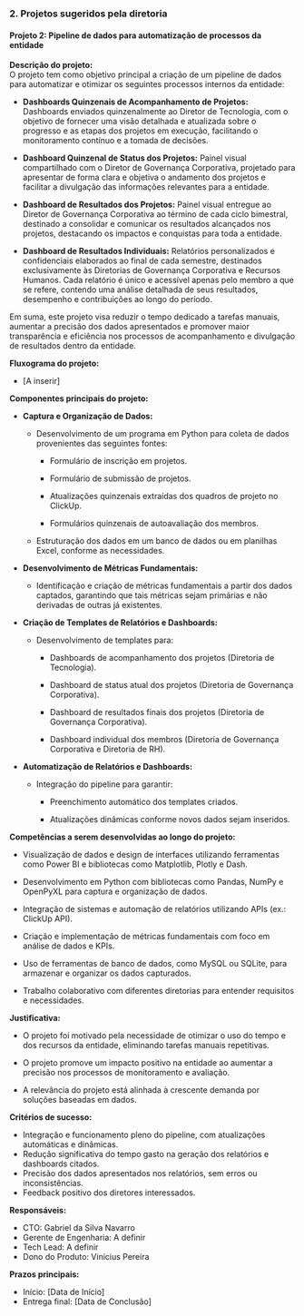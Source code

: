 
### **2. Projetos sugeridos pela diretoria**

#### **Projeto 2: Pipeline de dados para automatização de processos da entidade**
**Descrição do projeto:**  
O projeto tem como objetivo principal a criação de um pipeline de dados para automatizar e otimizar os seguintes processos internos da entidade:

- **Dashboards Quinzenais de Acompanhamento de Projetos:** Dashboards enviados quinzenalmente ao Diretor de Tecnologia, com o objetivo de fornecer uma visão detalhada e atualizada sobre o progresso e as etapas dos projetos em execução, facilitando o monitoramento contínuo e a tomada de decisões.

- **Dashboard Quinzenal de Status dos Projetos:** Painel visual compartilhado com o Diretor de Governança Corporativa, projetado para apresentar de forma clara e objetiva o andamento dos projetos e facilitar a divulgação das informações relevantes para a entidade.

- **Dashboard de Resultados dos Projetos:** Painel visual entregue ao Diretor de Governança Corporativa ao término de cada ciclo bimestral, destinado a consolidar e comunicar os resultados alcançados nos projetos, destacando os impactos e conquistas para toda a entidade.

- **Dashboard de Resultados Individuais:** Relatórios personalizados e confidenciais elaborados ao final de cada semestre, destinados exclusivamente às Diretorias de Governança Corporativa e Recursos Humanos. Cada relatório é único e acessível apenas pelo membro a que se refere, contendo uma análise detalhada de seus resultados, desempenho e contribuições ao longo do período.

Em suma, este projeto visa reduzir o tempo dedicado a tarefas manuais, aumentar a precisão dos dados apresentados e promover maior transparência e eficiência nos processos de acompanhamento e divulgação de resultados dentro da entidade.
 
**Fluxograma do projeto:**
- [A inserir]
  
**Componentes principais do projeto:**

- **Captura e Organização de Dados:**

  - Desenvolvimento de um programa em Python para coleta de dados provenientes das seguintes fontes:

    - Formulário de inscrição em projetos.

    - Formulário de submissão de projetos.

    - Atualizações quinzenais extraídas dos quadros de projeto no ClickUp.

    - Formulários quinzenais de autoavaliação dos membros.

  - Estruturação dos dados em um banco de dados ou em planilhas Excel, conforme as necessidades.

- **Desenvolvimento de Métricas Fundamentais:**

  - Identificação e criação de métricas fundamentais a partir dos dados captados, garantindo que tais métricas sejam primárias e não derivadas de outras já existentes.

- **Criação de Templates de Relatórios e Dashboards:**

  - Desenvolvimento de templates para:

    - Dashboards de acompanhamento dos projetos (Diretoria de Tecnologia).

    - Dashboard de status atual dos projetos (Diretoria de Governança Corporativa).

    - Dashboard de resultados finais dos projetos (Diretoria de Governança Corporativa).

    - Dashboard individual dos membros (Diretoria de Governança Corporativa e Diretoria de RH).

- **Automatização de Relatórios e Dashboards:**

  - Integração do pipeline para garantir:

    - Preenchimento automático dos templates criados.

    - Atualizações dinâmicas conforme novos dados sejam inseridos.

**Competências a serem desenvolvidas ao longo do projeto:**
- Visualização de dados e design de interfaces utilizando ferramentas como Power BI e bibliotecas como Matplotlib, Plotly e Dash.

- Desenvolvimento em Python com bibliotecas como Pandas, NumPy e OpenPyXL para captura e organização de dados.

- Integração de sistemas e automação de relatórios utilizando APIs (ex.: ClickUp API).

- Criação e implementação de métricas fundamentais com foco em análise de dados e KPIs.

- Uso de ferramentas de banco de dados, como MySQL ou SQLite, para armazenar e organizar os dados capturados.

- Trabalho colaborativo com diferentes diretorias para entender requisitos e necessidades.



**Justificativa:**
- O projeto foi motivado pela necessidade de otimizar o uso do tempo e dos recursos da entidade, eliminando tarefas manuais repetitivas.

- O projeto promove um impacto positivo na entidade ao aumentar a precisão nos processos de monitoramento e avaliação.

- A relevância do projeto está alinhada à crescente demanda por soluções baseadas em dados.

**Critérios de sucesso:**
- Integração e funcionamento pleno do pipeline, com atualizações automáticas e dinâmicas.
- Redução significativa do tempo gasto na geração dos relatórios e dashboards citados.
- Precisão dos dados apresentados nos relatórios, sem erros ou inconsistências.
- Feedback positivo dos diretores interessados.

**Responsáveis:**
- CTO: Gabriel da Silva Navarro  
- Gerente de Engenharia: A definir 
- Tech Lead: A definir
- Dono do Produto: Vinicius Pereira

**Prazos principais:**
- Início: [Data de Início]  
- Entrega final: [Data de Conclusão]  


